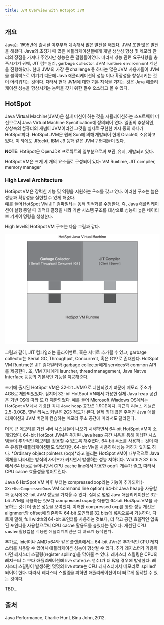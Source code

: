 ```yaml
---
title: JVM Overview with HotSpot JVM
---
```


## 개요
Java는 1995년에 출시된 이후부터 계속해서 많은 발전을 해왔다. JVM 또한 많은 발전을 해왔다. Java의 초창기 때 많은 애플리케이션들에게 개발 생산성 향상 및 메모리 관리의 장점을 가져다 주었지만 성능은 큰 걸림돌이었다. 따라서 성능 관련 요구사항을 충족시키기 위해, JIT 컴파일러, garbage collector, JVM runtime environment 개선을 진행해왔다. 현대 JVM의 가장 큰 challenge 중 하나는 많은 JVM 사용자들이 JVM을 블랙박스로 여기기 때문에 Java 애플리케이션의 성능 이나 확장성을 향상시키는 것이 어려워지는 것이다. 따라서 현대 JVM에 대한 기본 지식을 가지는 것은 Java 애플리케이션 성능을 향상시키는 능력을 갖기 위한 필수 요소라고 볼 수 있다.

## HotSpot
Java Virtual Machine(JVM)은 실제 머신이 하는 것을 시뮬레이션하는 소프트웨어 머신으로서 Java Virtual Machine Specification에 정의되어 있다. 일종의 추상적인, 상상속의 컴퓨터의 개념이 JVM이라면 그것을 실제로 구현한 예시 중의 하나가 HotSpot이다. HotSpot JVM은 원래 Sun에 의해 개발되어 현재 Oracle이 소유하고 있다. 이 외에도 JRockit, IBM J9 등과 같은 JVM 구현체들이 있다.

**NOTE**: HotSpot은 OpenJDK 프로젝트의 일부분으로써 보관, 유지, 개발되고 있다.

HotSpot VM은 크게 새 개의 요소들로 구성되어 있다: VM Runtime, JIT compiler, memory manager

### High Level Architecture
HotSpot VM은 강력한 기능 및 역량을 지원하는 구조를 갖고 있다. 이러한 구조는 높은 성능과 확장성을 실현할 수 있게 해준다.<br>
예를 들어 HotSpot VM JIT 컴파일러는 동적 최적화를 수행한다. 즉, Java 애플리케이션이 실행 중일 때 최적화 결정을 내려 기반 시스템 구조를 대상으로 성능이 높은 네이티브 기계어 명령을 생성한다.

High level의 HotSpot VM 구조는 다음 그림과 같다.

![HotSpot VM High Level Architecture](/assets/img/hotspot_architecture_high_level.png)

그림과 같이, JIT 컴파일러는 클라이언트, 혹은 서버로 추가될 수 있고, garbage collector는 Serial GC, Throughput, Concurrent, 혹은 G1으로 존재한다. HotSpot VM Runtime은 JIT 컴파일러와 garbage collector에게 services와 common API를 제공한다. 또, VM 자체에게 launcher, thread management, Java Native Interface 등등의 기본적인 기능을 제공해준다.

초기에 출시된 HotSpot VM은 32-bit JVM으로 제한되었기 떄문에 메모리 주소가 4GB로 제한되었었다. 심지어 32-bit HotSpot VM에서 가용한 실제 Java heap 공간은 기반 OS에 따라 또 더 제한되었다. 예를 들어 Microsoft Windows OS에서는 HotSpot VM에서 가용한 최대 Java heap 공간은 1.5GB이다. 최근의 리눅스 커널은 2.5-3.0GB, 옛날 리눅스 커널은 2GB 정도가 된다. 실제 최대 값은 주어진 Java 애플리케이션과 JVM 버전이 컨슘하는 메모리 주소 공간에 따라서도 달라진다.

더욱 큰 메모리를 가진 서버 시스템들이 나오기 시작하면서 64-bit HotSpot VM이 소개되었다. 64-bit HotSpot JVM은 증가된 Java heap 공간 사용을 통해 이러한 시스템들이 추가적인 메모리를 활용할 수 있도록 해주었다. 64-bit 주소를 사용하는 것이 매우 유용한 애플리케이션들도 있었지만, 64-bit VM을 사용하여 성능 저하가 있기도 하다. *Ordinary object pointers (oop)*라고 불리는 HotSpot VM이 내부적으로 Java 객체를 나타내는 방식의 사이즈가 커지면서 발생하는 성능 저하이다. Width가 32 bits에서 64 bits로 늘어나면서 CPU cache line에서 가용한 oop의 개수가 줄고, 따라서 CPU cache 효율성을 떨어트린다.

Java 6 HotSpot VM 이후 부터는 compressed oop라는 기능이 추가되어 (`-XX:+UseCompressedOops` VM command line option) 64-bit Java heap을 사용함과 동시에 32-bit JVM 성능을 가져올 수 있다. 실제로 몇몇 Java 애플리케이션은 32-bit JVM을 사용하는 것보다 compressed oops를 적용한 64-bit HotSpot VM을 사용하는 것이 더 좋은 성능을 보여줬다. 이러한 compressed oop를 통한 성능 개선은 alignment와 offset에 의존하여 64-bit 포인터를 32 bits에 넣음으로써 가능하다. 다르게 말해, full width의 64-bit 포인터를 사용하는 것보다, 더 작고 공간 효율적인 압축된 포인터를 사용함으로써 CPU cache 활용도를 높였다는 말이다. 개선된 CPU cache 활용법을 적용한 애플리케이션은 더 빠르게 동작한다.

추가로, Intel이나 AMD x64와 같은 플랫폼에서는 64-bit JVm은 추가적인 CPU 레지스터를 사용할 수 있어서 애플리케이션 성능이 향상될 수 있다. 추가 레지스터가 가용하다면 레지스터 스필링(register spilling)을 막아줄 수 있다. 레지스터 스필링은 CPU의 레지스터 수 보다 애플리케이션에 live state(i.e. 변수)가 더 많을 경우에 발생한다. 레지스터 스필링이 발생하면 몇몇의 live state는 CPU 레지스터에서 메모리로 'spilled' 되어야 한다. 따라서 레지스터 스필링을 피하면 애플리케이션이 더 빠르게 동작할 수 있는 것이다.

TBD...

## 출처
Java Performance, Charlie Hunt, Binu John, 2012. 